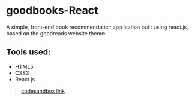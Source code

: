 # goodbooks-React
A simple, front-end book recommendation application built using react.js, based on the goodreads website theme. 

## Tools used:
- HTML5
- CSS3
- React.js

> [codesandbox link](https://codesandbox.io/s/goodbooks-react-658qn)
